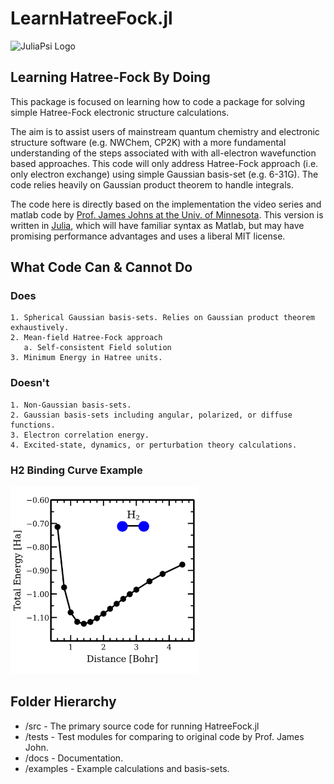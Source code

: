 # LearnHatreeFock.jl
<img src="JuliaPsi.png" alt="JuliaPsi Logo" width="150"/> 
      

## Learning Hatree-Fock By Doing

This package is focused on learning how to code a package for solving simple Hatree-Fock electronic structure calculations. 

The aim is to assist users of mainstream quantum chemistry and electronic structure software (e.g. NWChem, CP2K) with a more fundamental understanding of the steps associated with with all-electron wavefunction based approaches. This code will only address  Hatree-Fock approach (i.e. only electron exchange) using simple Gaussian basis-set (e.g. 6-31G). The code relies heavily on Gaussian product theorem to handle integrals. 

The code here is directly based on the implementation the video series and matlab code by [Prof. James Johns at the Univ. of Minnesota](http://www1.chem.umn.edu/groups/johns/index.html). This version is written in [Julia](https://julialang.org/), which will have familiar syntax as Matlab, but may have promising performance advantages and uses a liberal MIT license.

## What Code Can & Cannot Do
### Does
    1. Spherical Gaussian basis-sets. Relies on Gaussian product theorem exhaustively.
    2. Mean-field Hatree-Fock approach 
       a. Self-consistent Field solution
    3. Minimum Energy in Hatree units.
### Doesn't
    1. Non-Gaussian basis-sets.
    2. Gaussian basis-sets including angular, polarized, or diffuse functions.
    3. Electron correlation energy.
    4. Excited-state, dynamics, or perturbation theory calculations.

### H2 Binding Curve Example
<img src="examples/H2_BindingCurve/H2_BindingCurve.png" alt="H2 Binding Curve" width="300"/>

## Folder Hierarchy
  - /src - The primary source code for running HatreeFock.jl
  - /tests - Test modules for comparing to original code by Prof. James John.
  - /docs - Documentation.
  - /examples  - Example calculations and basis-sets.


